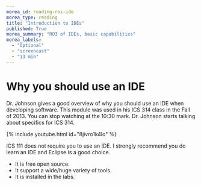 ```yaml
---
morea_id: reading-roi-ide
morea_type: reading
title: "Introduction to IDEs"
published: True
morea_summary: "ROI of IDEs, basic capabilities"
morea_labels: 
  - "Optional"
  - "screencast"
  - "13 min"
---
```


# Why you should use an IDE

Dr. Johnson gives a good overview of why you should use an IDE when developing software. This module was used in his ICS 314 class in the Fall of 2013. You can stop watching at the 10:30 mark. Dr. Johnson starts talking about specifics for ICS 314.

{% include youtube.html id="8jivro1k4lo" %}

ICS 111 does not require you to use an IDE. I strongly recommend you do learn an IDE and Eclipse is a good choice.

* It is free open source.
* It support a wide/huge variety of tools.
* It is installed in the labs.

